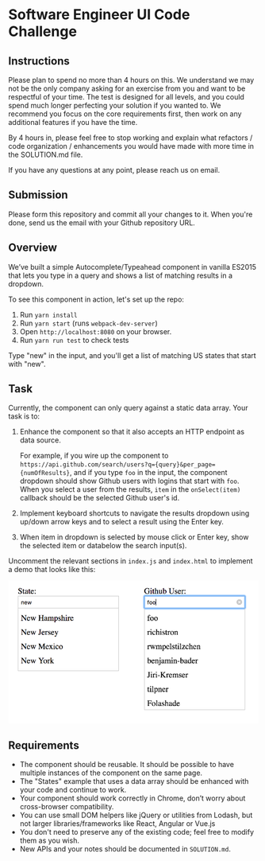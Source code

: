 Software Engineer UI Code Challenge
================================

Instructions
------------

Please plan to spend no more than 4 hours on this. We understand we may not be
the only company asking for an exercise from you and want to be respectful of
your time. The test is designed for all levels, and you could spend much longer
perfecting your solution if you wanted to. We recommend you focus on the core
requirements first, then work on any additional features if you have the time.

By 4 hours in, please feel free to stop working and explain what refactors /
code organization / enhancements you would have made with more time in the
SOLUTION.md file.

If you have any questions at any point, please reach us on email.

## Submission

Please form this repository and commit all your changes to it.
When you're done, send us the email with your Github repository URL.

## Overview

We’ve built a simple Autocomplete/Typeahead component in vanilla ES2015 that
lets you type in a query and shows a list of matching results in a dropdown.

To see this component in action, let's set up the repo:

1. Run `yarn install`
2. Run `yarn start` (runs `webpack-dev-server`)
3. Open `http://localhost:8080` on your browser.
4. Run `yarn run test` to check tests

Type "new" in the input, and you'll get a list of matching US states that start
with "new".

## Task

Currently, the component can only query against a static data array. Your task is to:

1. Enhance the component so that it also accepts an HTTP endpoint as data source.

    For example, if you wire up the component to
    `https://api.github.com/search/users?q={query}&per_page={numOfResults}`,
    and if you type `foo` in the input, the component dropdown should show
    Github users with logins that start with `foo`. When you select a user from
    the results, `item` in the `onSelect(item)` callback should be the selected
    Github user's id.

2. Implement keyboard shortcuts to navigate the results dropdown using up/down
   arrow keys and to select a result using the Enter key.

3. When item in dropdown is selected by mouse click or Enter key, show the selected item or databelow the search input(s).

Uncomment the relevant sections in `index.js` and `index.html` to implement a
demo that looks like this:

![Demo example screenshot](example.png)

## Requirements

- The component should be reusable. It should be possible to have multiple
  instances of the component on the same page.
- The "States" example that uses a data array should be enhanced with your code and continue to work.
- Your component should work correctly in Chrome, don’t worry about
  cross-browser compatibility.
- You can use small DOM helpers like jQuery or utilities from Lodash, but not
  larger libraries/frameworks like React, Angular or Vue.js
- You don't need to preserve any of the existing code; feel free to modify them
  as you wish.
- New APIs and your notes should be documented in `SOLUTION.md`.
